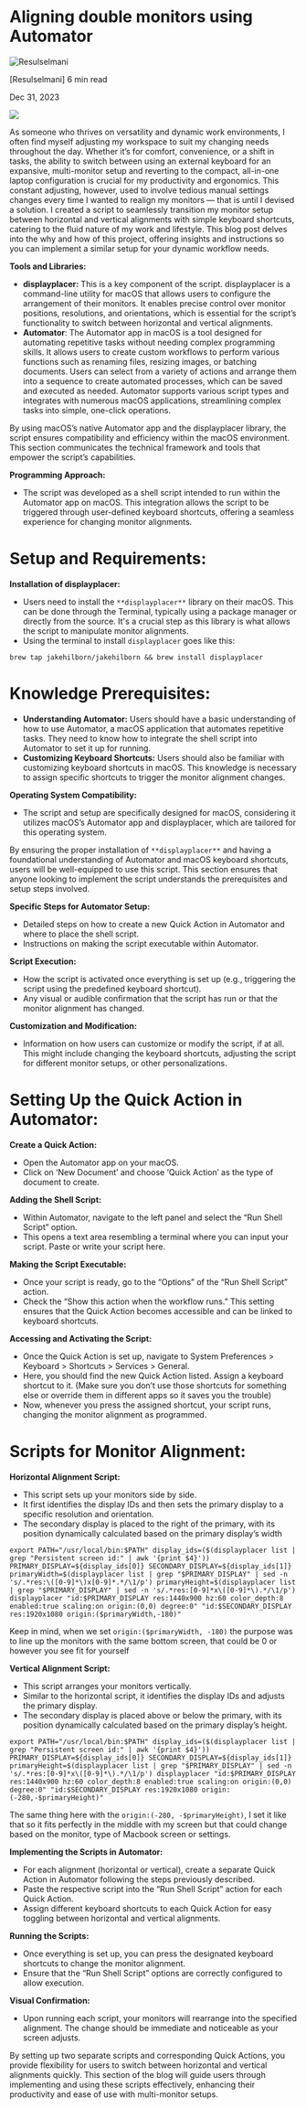 Aligning double monitors using Automator
========================================

![Resulselmani](https://miro.medium.com/v2/resize:fill:88:88/1*Kf7zXnZqy0NVpWQ4CdYtfg@2x.jpeg)

[Resulselmani]
6 min read

Dec 31, 2023


![](https://miro.medium.com/v2/resize:fit:1400/1*nPtpuwFEEfMe6ZYL2WSgfw.jpeg)

As someone who thrives on versatility and dynamic work environments, I often find myself adjusting my workspace to suit my changing needs throughout the day. Whether it’s for comfort, convenience, or a shift in tasks, the ability to switch between using an external keyboard for an expansive, multi-monitor setup and reverting to the compact, all-in-one laptop configuration is crucial for my productivity and ergonomics. This constant adjusting, however, used to involve tedious manual settings changes every time I wanted to realign my monitors — that is until I devised a solution. I created a script to seamlessly transition my monitor setup between horizontal and vertical alignments with simple keyboard shortcuts, catering to the fluid nature of my work and lifestyle. This blog post delves into the why and how of this project, offering insights and instructions so you can implement a similar setup for your dynamic workflow needs.

**Tools and Libraries:**

*   **displayplacer:** This is a key component of the script. displayplacer is a command-line utility for macOS that allows users to configure the arrangement of their monitors. It enables precise control over monitor positions, resolutions, and orientations, which is essential for the script’s functionality to switch between horizontal and vertical alignments.
*   **Automator**: The Automator app in macOS is a tool designed for automating repetitive tasks without needing complex programming skills. It allows users to create custom workflows to perform various functions such as renaming files, resizing images, or batching documents. Users can select from a variety of actions and arrange them into a sequence to create automated processes, which can be saved and executed as needed. Automator supports various script types and integrates with numerous macOS applications, streamlining complex tasks into simple, one-click operations.

By using macOS’s native Automator app and the displayplacer library, the script ensures compatibility and efficiency within the macOS environment. This section communicates the technical framework and tools that empower the script’s capabilities.

**Programming Approach:**

*   The script was developed as a shell script intended to run within the Automator app on macOS. This integration allows the script to be triggered through user-defined keyboard shortcuts, offering a seamless experience for changing monitor alignments.

Setup and Requirements:
=======================

**Installation of displayplacer:**

*   Users need to install the `**displayplacer**` library on their macOS. This can be done through the Terminal, typically using a package manager or directly from the source. It's a crucial step as this library is what allows the script to manipulate monitor alignments.
*   Using the terminal to install `displayplacer` goes like this:

`brew tap jakehilborn/jakehilborn && brew install displayplacer`

**Knowledge Prerequisites:**
============================

*   **Understanding Automator:** Users should have a basic understanding of how to use Automator, a macOS application that automates repetitive tasks. They need to know how to integrate the shell script into Automator to set it up for running.
*   **Customizing Keyboard Shortcuts:** Users should also be familiar with customizing keyboard shortcuts in macOS. This knowledge is necessary to assign specific shortcuts to trigger the monitor alignment changes.

**Operating System Compatibility:**

*   The script and setup are specifically designed for macOS, considering it utilizes macOS’s Automator app and displayplacer, which are tailored for this operating system.

By ensuring the proper installation of `**displayplacer**` and having a foundational understanding of Automator and macOS keyboard shortcuts, users will be well-equipped to use this script. This section ensures that anyone looking to implement the script understands the prerequisites and setup steps involved.

**Specific Steps for Automator Setup:**

*   Detailed steps on how to create a new Quick Action in Automator and where to place the shell script.
*   Instructions on making the script executable within Automator.

**Script Execution:**

*   How the script is activated once everything is set up (e.g., triggering the script using the predefined keyboard shortcut).
*   Any visual or audible confirmation that the script has run or that the monitor alignment has changed.

**Customization and Modification:**

*   Information on how users can customize or modify the script, if at all. This might include changing the keyboard shortcuts, adjusting the script for different monitor setups, or other personalizations.

**Setting Up the Quick Action in Automator:**
=============================================

**Create a Quick Action:**

*   Open the Automator app on your macOS.
*   Click on ‘New Document’ and choose ‘Quick Action’ as the type of document to create.

**Adding the Shell Script:**

*   Within Automator, navigate to the left panel and select the “Run Shell Script” option.
*   This opens a text area resembling a terminal where you can input your script. Paste or write your script here.

**Making the Script Executable:**

*   Once your script is ready, go to the “Options” of the “Run Shell Script” action.
*   Check the “Show this action when the workflow runs.” This setting ensures that the Quick Action becomes accessible and can be linked to keyboard shortcuts.

**Accessing and Activating the Script:**

*   Once the Quick Action is set up, navigate to System Preferences > Keyboard > Shortcuts > Services > General.
*   Here, you should find the new Quick Action listed. Assign a keyboard shortcut to it. (Make sure you don’t use those shortcuts for something else or override them in different apps so it saves you the trouble)
*   Now, whenever you press the assigned shortcut, your script runs, changing the monitor alignment as programmed.

**Scripts for Monitor Alignment:**
==================================

**Horizontal Alignment Script:**

*   This script sets up your monitors side by side.
*   It first identifies the display IDs and then sets the primary display to a specific resolution and orientation.
*   The secondary display is placed to the right of the primary, with its position dynamically calculated based on the primary display’s width

`
export PATH="/usr/local/bin:$PATH"
display_ids=($(displayplacer list | grep "Persistent screen id:" | awk '{print $4}'))
PRIMARY_DISPLAY=${display_ids[0]}
SECONDARY_DISPLAY=${display_ids[1]}
primaryWidth=$(displayplacer list | grep "$PRIMARY_DISPLAY" | sed -n 's/.*res:\([0-9]*\)x[0-9]*.*/\1/p')
primaryHeight=$(displayplacer list | grep "$PRIMARY_DISPLAY" | sed -n 's/.*res:[0-9]*x\([0-9]*\).*/\1/p')
displayplacer "id:$PRIMARY_DISPLAY res:1440x900 hz:60 color_depth:8 enabled:true scaling:on origin:(0,0) degree:0" "id:$SECONDARY_DISPLAY res:1920x1080 origin:($primaryWidth,-180)"
`

Keep in mind, when we set `origin:($primaryWidth, -180)` the purpose was to line up the monitors with the same bottom screen, that could be 0 or however you see fit for yourself

**Vertical Alignment Script:**

*   This script arranges your monitors vertically.
*   Similar to the horizontal script, it identifies the display IDs and adjusts the primary display.
*   The secondary display is placed above or below the primary, with its position dynamically calculated based on the primary display’s height.

`
export PATH="/usr/local/bin:$PATH"
display_ids=($(displayplacer list | grep "Persistent screen id:" | awk '{print $4}'))
PRIMARY_DISPLAY=${display_ids[0]}
SECONDARY_DISPLAY=${display_ids[1]}
primaryHeight=$(displayplacer list | grep "$PRIMARY_DISPLAY" | sed -n 's/.*res:[0-9]*x\([0-9]*\).*/\1/p')
displayplacer "id:$PRIMARY_DISPLAY res:1440x900 hz:60 color_depth:8 enabled:true scaling:on origin:(0,0) degree:0" "id:$SECONDARY_DISPLAY res:1920x1080 origin:(-280,-$primaryHeight)"
`

The same thing here with the `origin:(-280, -$primaryHeight)`, I set it like that so it fits perfectly in the middle with my screen but that could change based on the monitor, type of Macbook screen or settings.

**Implementing the Scripts in Automator:**

*   For each alignment (horizontal or vertical), create a separate Quick Action in Automator following the steps previously described.
*   Paste the respective script into the “Run Shell Script” action for each Quick Action.
*   Assign different keyboard shortcuts to each Quick Action for easy toggling between horizontal and vertical alignments.

**Running the Scripts:**

*   Once everything is set up, you can press the designated keyboard shortcuts to change the monitor alignment.
*   Ensure that the “Run Shell Script” options are correctly configured to allow execution.

**Visual Confirmation:**

*   Upon running each script, your monitors will rearrange into the specified alignment. The change should be immediate and noticeable as your screen adjusts.

By setting up two separate scripts and corresponding Quick Actions, you provide flexibility for users to switch between horizontal and vertical alignments quickly. This section of the blog will guide users through implementing and using these scripts effectively, enhancing their productivity and ease of use with multi-monitor setups.
